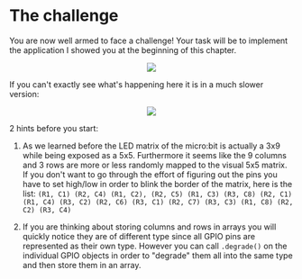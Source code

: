 # The challenge

You are now well armed to face a challenge! Your task will be to implement the application I showed
you at the beginning of this chapter.

<p align="center">
<img src="https://imgur.com/download/RWBWYX4/">
</p>

If you can't exactly see what's happening here it is in a much slower version:

<p align="center">
<img src="https://imgur.com/download/o9MyyCF/">
</p>

2 hints before you start:

1. As we learned before the LED matrix of the micro:bit is actually a 3x9 while being exposed as a 5x5. Furthermore
   it seems like the 9 columns and 3 rows are more or less randomly mapped to the visual 5x5 matrix. If you don't want
   to go through the effort of figuring out the pins you have to set high/low in order to blink the border of the
   matrix, here is the list: `(R1, C1) (R2, C4) (R1, C2), (R2, C5) (R1, C3) (R3, C8) (R2, C1) (R1, C4) (R3, C2) (R2,
   C6) (R3, C1) (R2, C7) (R3, C3) (R1, C8) (R2, C2) (R3, C4)`

2. If you are thinking about storing columns and rows in arrays you will quickly notice they are of different type since
   all GPIO pins are represented as their own type. However you can call `.degrade()` on the individual GPIO objects in
   order to "degrade" them all into the same type and then store them in an array.
